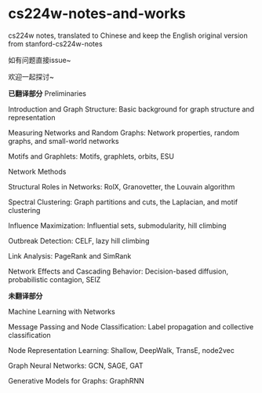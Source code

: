 # cs224w-notes-and-works
cs224w notes, translated to Chinese and keep the English original version from stanford-cs224w-notes

如有问题直接issue~

欢迎一起探讨~

**已翻译部分**
Preliminaries

  Introduction and Graph Structure: Basic background for graph structure and representation
  
  Measuring Networks and Random Graphs: Network properties, random graphs, and small-world networks
  
  Motifs and Graphlets: Motifs, graphlets, orbits, ESU
  
Network Methods

  Structural Roles in Networks: RolX, Granovetter, the Louvain algorithm
  
  Spectral Clustering: Graph partitions and cuts, the Laplacian, and motif clustering
  
  Influence Maximization: Influential sets, submodularity, hill climbing
  
  Outbreak Detection: CELF, lazy hill climbing
  
  Link Analysis: PageRank and SimRank
  
  Network Effects and Cascading Behavior: Decision-based diffusion, probabilistic contagion, SEIZ
  
**未翻译部分**

Machine Learning with Networks

  Message Passing and Node Classification: Label propagation and collective classification
  
  Node Representation Learning: Shallow, DeepWalk, TransE, node2vec
  
  Graph Neural Networks: GCN, SAGE, GAT
  
  Generative Models for Graphs: GraphRNN
